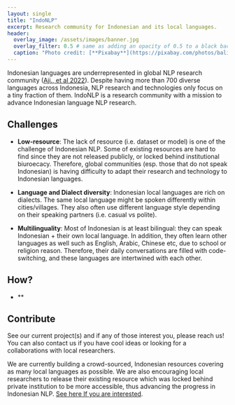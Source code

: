 ```yaml
---
layout: single
title: "IndoNLP"
excerpt: Research community for Indonesian and its local languages.
header:
  overlay_image: /assets/images/banner.jpg
  overlay_filter: 0.5 # same as adding an opacity of 0.5 to a black background
  caption: "Photo credit: [**Pixabay**](https://pixabay.com/photos/bali-nature-mountain-pond-volcano-1674192/)"
---
```


Indonesian languages are underrepresented in global NLP research community ([Aji., et al 2022](https://aclanthology.org/2022.acl-long.500.pdf)).
Despite having more than 700 diverse languages across Indonesia, NLP research and technologies only focus on a tiny fraction of them. IndoNLP is a research community with a mission to advance Indonesian language NLP research.

## Challenges

- **Low-resource**: The lack of resource (i.e. dataset or model) is one of the challenge of Indonesian NLP. Some of existing resources are hard to find since they are not released publicly, or locked behind institutional biuroecacy. Therefore, global communities (esp. those that do not speak Indonesian) is having difficulty to adapt their research and technology to Indonesian languages.

- **Language and Dialect diversity**: Indonesian local languages are rich on dialects. The same local language might be spoken differently within cities/villages. They also often use different language style depending on their speaking partners (i.e. casual vs polite).

- **Multilinguality**: Most of Indonesian is at least bilingual: they can speak Indonesian + their own local language. In addition, they often learn other languages as well such as English, Arabic, Chinese etc, due to school or religion reason. Therefore, their daily conversations are filled with code-switching, and these languages are intertwined with each other.


## How?

- ** 


## Contribute

See our current project(s) and if any of those interest you, please reach us!
You can also contact us if you have cool ideas or looking for a collaborations with local researchers.

We are currently building a crowd-sourced, Indonesian resources covering as many local languages as possible. We are also encouraging local researchers to release their existing resource which was locked behind private institution to be more accessible, thus advancing the progress in Indonesian NLP. [See here If you are interested](https://github.com/IndoNLP/nusa-datasets).

